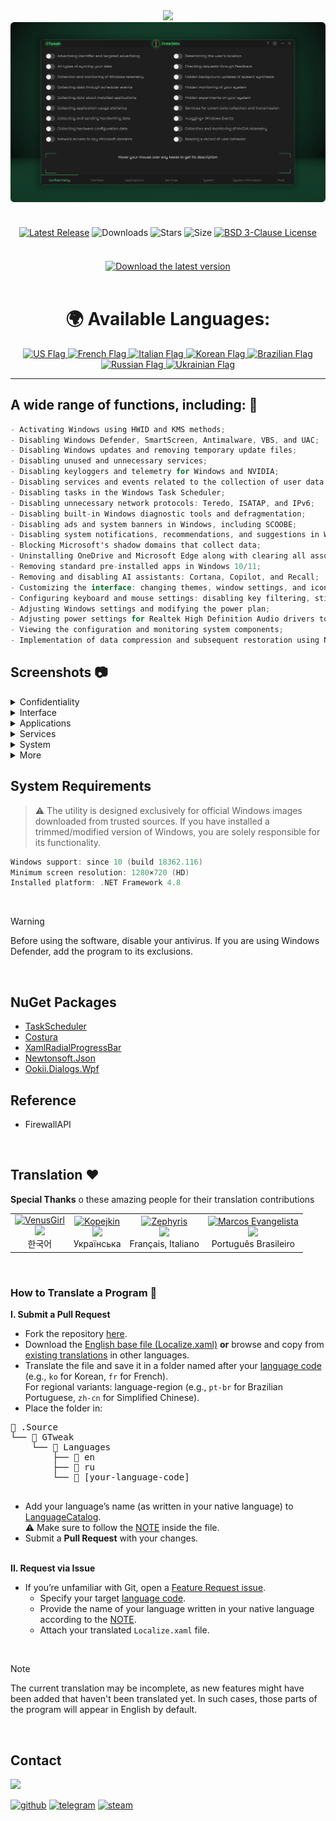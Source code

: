 <div align="center">
<img src="https://github.com/user-attachments/assets/370e1249-4c40-420b-85b1-2978e47f0060"/><br/>
<img src="https://github.com/Greedeks/GTweak/blob/main/.github/Preview.gif"/><br/><br/>
 
<div align="center" style="margin: 20px 0; text-align: center;">
 
[![Latest Release](https://img.shields.io/github/v/release/Greedeks/GTweak?style=for-the-badge&labelColor=3d3d3d&color=179962)](https://github.com/Greedeks/GTweak/releases/latest)
![Downloads](https://img.shields.io/github/downloads/Greedeks/GTweak/total.svg?style=for-the-badge&labelColor=3d3d3d&color=1982a5)
![Stars](https://img.shields.io/github/stars/greedeks/gtweak?style=for-the-badge&labelColor=3d3d3d&color=179962)
![Size](https://img.shields.io/github/repo-size/greedeks/gtweak?style=for-the-badge&labelColor=3d3d3d&color=1982a5)
[![BSD 3-Clause License](https://img.shields.io/badge/License-BSD%203--Clause-yellow.svg?style=for-the-badge&labelColor=3d3d3d&color=179962)](https://github.com/Greedeks/GTweak/blob/main/LICENSE)
</div>

<br/><a href="https://github.com/Greedeks/GTweak/releases/latest/download/gtweak.exe"><img src="https://github.com/user-attachments/assets/0c2f2947-6d63-46b3-9933-8e72a8b45ed3" width="260" height="68" alt="Download the latest version"></a><br/><br/>

<!-- language --> 
<div align="center">
  <h1>🌍 Available Languages:</h1>

<a href="https://github.com/Greedeks/GTweak/blob/main/README.md">
    <img src="https://cdn-icons-png.flaticon.com/128/197/197484.png" alt="US Flag" width="40">
</a>

<a href="https://github.com/Greedeks/GTweak/blob/main/README-fr.md">
    <img src="https://cdn-icons-png.flaticon.com/128/197/197560.png" alt="French Flag" width="40">
</a>

<a href="https://github.com/Greedeks/GTweak/blob/main/README-it.md">
    <img src="https://cdn-icons-png.flaticon.com/128/9906/9906483.png" alt="Italian Flag" width="40">
</a>
  
<a href="https://github.com/Greedeks/GTweak/blob/main/README-ko.md">
    <img src="https://cdn-icons-png.flaticon.com/128/197/197582.png" alt="Korean Flag" width="40">
</a>

<a href="https://github.com/Greedeks/GTweak/blob/main/README-pt-br.md">
    <img src="https://cdn-icons-png.flaticon.com/128/9906/9906449.png" alt="Brazilian Flag" width="40">
</a>

<a href="https://github.com/Greedeks/GTweak/blob/main/README-ru.md">
    <img src="https://cdn-icons-png.flaticon.com/128/197/197408.png" alt="Russian Flag" width="40">
</a>

<a href="https://github.com/Greedeks/GTweak/blob/main/README-uk.md">
    <img src="https://cdn-icons-png.flaticon.com/128/5315/5315703.png" alt="Ukrainian Flag" width="40">
</a>
</div>

</div>

---
<h2> A wide range of functions, including: 🔩</h2>

```java
- Activating Windows using HWID and KMS methods;
- Disabling Windows Defender, SmartScreen, Antimalware, VBS, and UAC;
- Disabling Windows updates and removing temporary update files;
- Disabling unused and unnecessary services;
- Disabling keyloggers and telemetry for Windows and NVIDIA;
- Disabling services and events related to the collection of user data;
- Disabling tasks in the Windows Task Scheduler;
- Disabling unnecessary network protocols: Teredo, ISATAP, and IPv6;
- Disabling built-in Windows diagnostic tools and defragmentation;
- Disabling ads and system banners in Windows, including SCOOBE;
- Disabling system notifications, recommendations, and suggestions in Windows;
- Blocking Microsoft's shadow domains that collect data;
- Uninstalling OneDrive and Microsoft Edge along with clearing all associated data, folders;
- Removing standard pre-installed apps in Windows 10/11;
- Removing and disabling AI assistants: Cortana, Copilot, and Recall;
- Customizing the interface: changing themes, window settings, and icons;
- Configuring keyboard and mouse settings: disabling key filtering, sticky keys, and acceleration;
- Adjusting Windows settings and modifying the power plan;
- Adjusting power settings for Realtek High Definition Audio drivers to fix sound delay;
- Viewing the configuration and monitoring system components;
- Implementation of data compression and subsequent restoration using NFTS.
```

<h2> Screenshots 📷</h2>
<details>
  <summary> Confidentiality </summary>
  <img src="https://github.com/Greedeks/GTweak/blob/main/.github/screenshots/en/Confidentiality.png"/>
</details>
<details>
  <summary> Interface </summary>
  <img src="https://github.com/Greedeks/GTweak/blob/main/.github/screenshots/en/Interface.png"/>
</details>
<details>
  <summary> Applications </summary>
  <img src="https://github.com/Greedeks/GTweak/blob/main/.github/screenshots/en/Applications.png"/>
</details>
<details>
  <summary> Services </summary>
  <img src="https://github.com/Greedeks/GTweak/blob/main/.github/screenshots/en/Services.png"/>
</details>
<details>
  <summary> System </summary>
  <img src="https://github.com/Greedeks/GTweak/blob/main/.github/screenshots/en/System.png"/>
</details>
<details>
  <summary> More </summary>
  <img src="https://github.com/Greedeks/GTweak/blob/main/.github/screenshots/en/More.png"/>
</details>

<h2> System Requirements</h2>

> ⚠ The utility is designed exclusively for official Windows images downloaded from trusted sources. If you have installed a trimmed/modified version of Windows, you are solely responsible for its functionality.

```c++
Windows support: since 10 (build 18362.116)
Minimum screen resolution: 1280×720 (HD)
Installed platform: .NET Framework 4.8
```
</br>

> [!WARNING]  
> Before using the software, disable your antivirus. If you are using Windows Defender, add the program to its exclusions.
</br>

## NuGet Packages
- [TaskScheduler](https://www.nuget.org/packages/TaskScheduler)
- [Costura](https://www.nuget.org/packages/Costura.Fody)
- [XamlRadialProgressBar](https://www.nuget.org/packages/XamlRadialProgressBar)
- [Newtonsoft.Json](https://www.nuget.org/packages/Newtonsoft.Json)
- [Ookii.Dialogs.Wpf](https://www.nuget.org/packages/Ookii.Dialogs.Wpf)

## Reference
- FirewallAPI

</br>

## Translation ❤️ 
<p>
  <b>Special Thanks</b> o these amazing people for their translation contributions
</p>

<table>
  <tr>
    <td align="center">
      <a href="https://github.com/VenusGirl">
        <img src="https://images.weserv.nl/?url=avatars.githubusercontent.com/u/53147200?v=4&h=70&w=70&fit=cover&mask=circle" alt="VenusGirl"/>
        <div><img src="https://readme-typing-svg.demolab.com?font=Kanit&size=15&duration=1000&pause=10&center=true&repeat=false&width=130&height=30&lines=VenusGirl"/></div>
      </a>
      <div><span>한국어</span></div>
    </td>
    <td align="center">
      <a href="https://github.com/Kopejkin">
        <img src="https://images.weserv.nl/?url=avatars.githubusercontent.com/u/172585094?v=4&h=70&w=70&fit=cover&mask=circle" alt="Kopejkin"/>
        <div><img src="https://readme-typing-svg.demolab.com?font=Kanit&size=15&duration=1000&pause=10&center=true&repeat=false&width=130&height=30&lines=Kopejkin"/></div>
      </a>
      <div><span>Українська</span></div>
    </td>
    <td align="center">
      <a href="https://github.com/Zephyris-Pro">
        <img src="https://images.weserv.nl/?url=avatars.githubusercontent.com/u/200662396?v=4&h=70&w=70&fit=cover&mask=circle" alt="Zephyris"/>
        <div><img src="https://readme-typing-svg.demolab.com?font=Kanit&size=15&duration=1000&pause=10&center=true&repeat=false&width=130&height=30&lines=Zephyris"/></div>
      </a>
      <div><span>Français, Italiano</span></div>
    </td>
    <td align="center">
      <a href="https://github.com/marcolinojunior">
        <img src="https://images.weserv.nl/?url=avatars.githubusercontent.com/u/63563268?v=4&h=70&w=70&fit=cover&mask=circle" alt="Marcos Evangelista"/>
        <div><img src="https://readme-typing-svg.demolab.com?font=Kanit&size=15&duration=1000&pause=10&center=true&repeat=false&width=130&height=30&lines=Marcos+Evangelista"/></div>
      </a>
      <div><span>Português Brasileiro</span></div>
    </td>
  </tr>
</table>

</br>

### How to Translate a Program 📝

**I. Submit a Pull Request**
- Fork the repository [here](https://github.com/Greedeks/GTweak/fork).
- Download the [English base file (Localize.xaml)](https://github.com/Greedeks/GTweak/blob/main/.Source/GTweak/Languages/en/Localize.xaml) **or** browse and copy from [existing translations](https://github.com/Greedeks/GTweak/tree/main/.Source/GTweak/Languages) in other languages.
- Translate the file and save it in a folder named after your [language code](https://learn.microsoft.com/en-us/windows-hardware/manufacture/desktop/available-language-packs-for-windows?view=windows-11) (e.g., `ko` for Korean, `fr` for French).
</br>For regional variants: language-region (e.g., `pt-br` for Brazilian Portuguese, `zh-cn` for Simplified Chinese).
- Place the folder in:
<div>
    <pre>
📂 .Source
└── 📁 GTweak
    └── 📁 Languages
        ├── 📁 en
        ├── 📁 ru
        └── 📁 [your-language-code]
    </pre>
</div>

- Add your language’s name (as written in your native language) to [LanguageCatalog](https://github.com/Greedeks/GTweak/Languages/LanguageCatalog.xaml).  
  ⚠️ Make sure to follow the [NOTE](https://github.com/Greedeks/GTweak/blob/8caab74a7cf748f6a20c9d1e7c8a81821905ef9b/.Source/GTweak/Languages/LanguageCatalog.xaml#L5C4-L9C8) inside the file.
- Submit a **Pull Request** with your changes. </br></br>

**II. Request via Issue**
- If you’re unfamiliar with Git, open a [Feature Request issue](https://github.com/Greedeks/GTweak/issues/new?template=%E2%9C%A8-feature-request-.yaml&title=[Feature%20Request]%20Add%20translation).
  - Specify your target [language code](https://learn.microsoft.com/en-us/windows-hardware/manufacture/desktop/available-language-packs-for-windows?view=windows-11).
  - Provide the name of your language written in your native language according to the [NOTE](https://github.com/Greedeks/GTweak/blob/8caab74a7cf748f6a20c9d1e7c8a81821905ef9b/.Source/GTweak/Languages/LanguageCatalog.xaml#L5C4-L9C8).
  - Attach your translated `Localize.xaml` file.
</br>

> [!NOTE]  
> The current translation may be incomplete, as new features might have been added that haven't been translated yet. In such cases, those parts of the program will appear in English by default.
</br>

## Contact
<img src="https://avatars.githubusercontent.com/u/82948926?s=400&u=66ddd72b29af1ac8b262281b183da6d191c5a71d&v=4" width="100px;"/>

[![github](https://img.shields.io/badge/Github-gray?style=for-the-badge&logo=github&logoColor=white)](https://github.com/Greedeks)
[![telegram](https://img.shields.io/badge/Telegram-1DA1F2?style=for-the-badge&logo=telegram&logoColor=white)](https://t.me/Greedeks)
[![steam](https://img.shields.io/badge/STEAM-042430?style=for-the-badge&logo=steam&logoColor=white)](https://steamcommunity.com/id/greedeks/)
